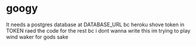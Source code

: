 # googy
It needs a postgres database at DATABASE_URL bc heroku
shove token in TOKEN
raed the code for the rest bc i dont wanna write this im trying to play wind waker for gods sake
